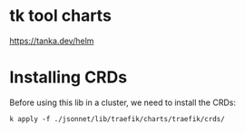 # tk tool charts

https://tanka.dev/helm

# Installing CRDs

Before using this lib in a cluster, we need to install the CRDs:

```shell
k apply -f ./jsonnet/lib/traefik/charts/traefik/crds/
```